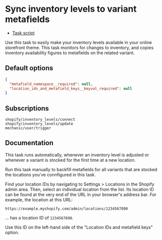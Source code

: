 # Sync inventory levels to variant metafields

* [Task script](./script.liquid)

Use this task to easily make your inventory levels available in your online storefront theme. This task monitors for changes to inventory, and copies inventory availability figures to metafields on the related variant.

## Default options

```json
{
  "metafield_namespace__required": null,
  "location_ids_and_metafield_keys__keyval_required": null
}
```

## Subscriptions

```liquid
shopify/inventory_levels/connect
shopify/inventory_levels/update
mechanic/user/trigger
```

## Documentation

This task runs automatically, whenever an inventory level is adjusted or whenever a variant is stocked for the first time at a new location.

Run this task manually to backfill metafields for all variants that are stocked the locations you've connfigured in this task.

Find your location IDs by navigating to Settings > Locations in the Shopify admin area. Then, select an individual location from the list. Its location ID can be found at the very end of the URL in your browser's address bar. For example, the location at this URL:

```
https://example.myshopify.com/admin/locations/1234567890
```

... has a location ID of `1234567890`.

Use this ID on the left-hand side of the "Location IDs and metafield keys" option.